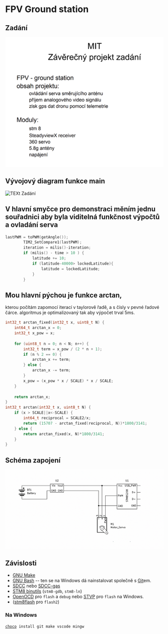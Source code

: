 FPV Ground station
==============================
Zadání
-------------------------------
<img title="a title" alt="TEXt Zadání" src="/iScreen Shoter - Google Chrome - 240617092447.jpg">

Vývojový diagram funkce main
------------------------------------
<img title="a title" alt="TEXt Zadání" src="/vyvoják.jpg">


## V hlavní smyčce pro demonstraci měním jednu souřadnici aby byla viditelná funkčnost výpočtů a ovladání serva

```c
lastPWM = toPWM(getAngle());
        TIM2_SetCompare1(lastPWM);
        iteration = milis()-iteration;
        if (milis() - time > 10 ) {
            latitude += 10;
            if (latitude-40000> lockedLatitude){
                latitude = lockedLatitude;
            }
        }
```
## Mou hlavní pýchou je funkce arctan,
kterou počítám zapomocí iterací v taylorově řadě, a s čísly v pevné řadové čárce.
algoritmus je optimalizovaný tak aby výpočet trval 5ms.


```c
int32_t arctan_fixed(int32_t x, uint8_t N) {
    int64_t arctan_x = 0;
    int32_t x_pow = x;  

    for (uint8_t n = 0; n < N; n++) {
        int32_t term = x_pow / (2 * n + 1);
        if (n % 2 == 0) {
            arctan_x += term;
        } else {
            arctan_x -= term;
        }
        x_pow = (x_pow * x / SCALE) * x / SCALE;
    }

    return arctan_x;
}
int32_t arctan(int32_t x, uint8_t N) {
    if (x > SCALE||x<-SCALE) {
        int64_t reciprocal = SCALE2/x;  
        return (15707 - arctan_fixed(reciprocal, N))*1800/3141;
    } else {
        return arctan_fixed(x, N)*1800/3141;
    }
}
```




Schéma zapojení
------------------------------------
<img title="a title" alt="TEXt Zadání" src="/iScreen Shoter - Acrobat - 240617092623.jpg">




Závislosti
---------------

* [GNU Make](https://www.gnu.org/software/make/)
* [GNU Bash](https://www.gnu.org/software/bash/) -- ten se na Windows
  dá nainstalovat společně s [Git](https://git-scm.com/download/win)em.
* [SDCC](http://sdcc.sourceforge.net/)
  nebo [SDCC-gas](https://github.com/XaviDCR92/sdcc-gas)
* [STM8 binutils](https://stm8-binutils-gdb.sourceforge.io) (`stm8-gdb`, `stm8-ln`)
* [OpenOCD](https://openocd.org/) pro `flash` a `debug`
  nebo [STVP](https://www.st.com/en/development-tools/stvp-stm8.html)
  pro `flash` na Windows.
* ([stm8flash](https://github.com/vdudouyt/stm8flash) pro `flash2`)

### Na Windows

[`choco`](https://chocolatey.org/)` install git make vscode mingw`

